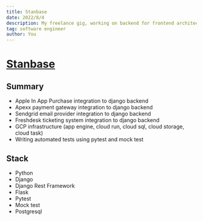 ```yaml
---
title: Stanbase
date: 2022/8/4
description: My freelance gig, working on backend for frontend architecture.
tag: software engineer
author: You
---
```


# [Stanbase](https://stanbase.com/)


## Summary
- Apple In App Purchase integration to django backend 
- Apexx payment gateway integration to django backend
- Sendgrid email provider integration to django backend
- Freshdesk ticketing system integration to django backend
- GCP infrastructure (app engine, cloud run, cloud sql, cloud storage, cloud task)
- Writing automated tests using pytest and mock test


## Stack
- Python
- Django
- Django Rest Framework
- Flask
- Pytest
- Mock test
- Postgresql
